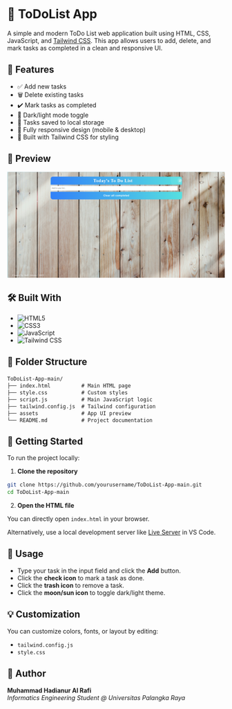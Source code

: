 # 📝 ToDoList App

A simple and modern ToDo List web application built using HTML, CSS, JavaScript, and [Tailwind CSS](https://tailwindcss.com/). This app allows users to add, delete, and mark tasks as completed in a clean and responsive UI.

## 🚀 Features

- ✅ Add new tasks  
- 🗑️ Delete existing tasks  
- ✔️ Mark tasks as completed  
- 🌙 Dark/light mode toggle  
- 🔄 Tasks saved to local storage  
- 📱 Fully responsive design (mobile & desktop)  
- 🎨 Built with Tailwind CSS for styling  

## 📸 Preview

![ToDoList App Screenshot](./assets/Screenshot.png)

## 🛠️ Built With

- ![HTML5](https://img.shields.io/badge/HTML5-E34F26?style=for-the-badge&logo=html5&logoColor=white)
- ![CSS3](https://img.shields.io/badge/CSS3-1572B6?style=for-the-badge&logo=css3&logoColor=white)
- ![JavaScript](https://img.shields.io/badge/JavaScript-F7DF1E?style=for-the-badge&logo=javascript&logoColor=black)
- ![Tailwind CSS](https://img.shields.io/badge/Tailwind%20CSS-38B2AC?style=for-the-badge&logo=tailwind-css&logoColor=white)

## 📂 Folder Structure

```
ToDoList-App-main/
├── index.html          # Main HTML page
├── style.css           # Custom styles
├── script.js           # Main JavaScript logic
├── tailwind.config.js  # Tailwind configuration
├── assets              # App UI preview
└── README.md           # Project documentation
```

## 🔧 Getting Started

To run the project locally:

1. **Clone the repository**

```bash
git clone https://github.com/yourusername/ToDoList-App-main.git
cd ToDoList-App-main
```

2. **Open the HTML file**

You can directly open `index.html` in your browser.

Alternatively, use a local development server like [Live Server](https://marketplace.visualstudio.com/items?itemName=ritwickdey.LiveServer) in VS Code.

## 📌 Usage

- Type your task in the input field and click the **Add** button.
- Click the **check icon** to mark a task as done.
- Click the **trash icon** to remove a task.
- Click the **moon/sun icon** to toggle dark/light theme.

## 💡 Customization

You can customize colors, fonts, or layout by editing:

- `tailwind.config.js`
- `style.css`

## 🙋 Author

**Muhammad Hadianur Al Rafi**  
*Informatics Engineering Student @ Universitas Palangka Raya*  

